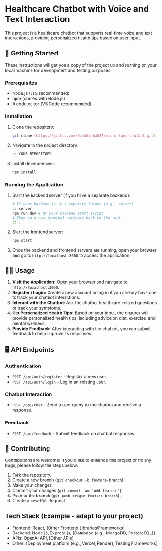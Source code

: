 
# Healthcare Chatbot with Voice and Text Interaction

This project is a healthcare chatbot that supports real-time voice and text interactions, providing personalized health tips based on user input.

## 🚀 Getting Started

These instructions will get you a copy of the project up and running on your local machine for development and testing purposes.

### Prerequisites

*   Node.js (LTS recommended)
*   npm (comes with Node.js)
*   A code editor (VS Code recommended)

### Installation

1.  Clone the repository:

    ```bash
    git clone [https://github.com/YashSinha047/micro-land-chatbot.git]
    ```

2.  Navigate to the project directory:

    ```bash
    cd YOUR_REPOSITORY
    ```

3.  Install dependencies:

    ```bash
    npm install
    ```

### Running the Application

1. Start the backend server (if you have a separate backend):
    ```bash
    # If your backend is in a separate folder (e.g., server)
    cd server
    npm run dev # Or your backend start script
    # Then in a new terminal navigate back to the root
    cd ..
    ```

2.  Start the frontend server:

    ```bash
    npm start
    ```

3.  Once the backend and frontend servers are running, open your browser and go to `http://localhost:3000` to access the application.

## 🏃‍♂️ Usage

1.  **Visit the Application:** Open your browser and navigate to `http://localhost:3000`.
2.  **Register / Login:** Create a new account or log in if you already have one to track your chatbot interactions.
3.  **Interact with the Chatbot:** Ask the chatbot healthcare-related questions or track your symptoms.
4.  **Get Personalized Health Tips:** Based on your input, the chatbot will provide personalized health tips, including advice on diet, exercise, and mental wellness.
5.  **Provide Feedback:** After interacting with the chatbot, you can submit feedback to help improve its responses.

## 🖥️ API Endpoints

### Authentication

*   `POST /api/auth/register` - Register a new user.
*   `POST /api/auth/login` - Log in an existing user.

### Chatbot Interaction

*   `POST /api/chat` - Send a user query to the chatbot and receive a response.

### Feedback

*   `POST /api/feedback` - Submit feedback on chatbot responses.

## 🤝 Contributing

Contributions are welcome! If you'd like to enhance this project or fix any bugs, please follow the steps below:

1.  Fork the repository.
2.  Create a new branch (`git checkout -b feature-branch`).
3.  Make your changes.
4.  Commit your changes (`git commit -am 'Add feature'`).
5.  Push to the branch (`git push origin feature-branch`).
6.  Create a new Pull Request.

## Tech Stack (Example - adapt to your project)

*   Frontend: React, [Other Frontend Libraries/Frameworks]
*   Backend: Node.js, Express.js, [Database (e.g., MongoDB, PostgreSQL)]
*   APIs: OpenAI API, [Other APIs]
*   Other: [Deployment platform (e.g., Vercel, Render), Testing Frameworks]
